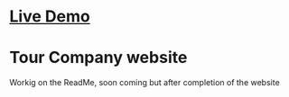 # [Live Demo](https://nkangijafari.github.io/Tour-company-website)

# Tour Company website


Workig on the ReadMe, soon coming but after completion of the website
